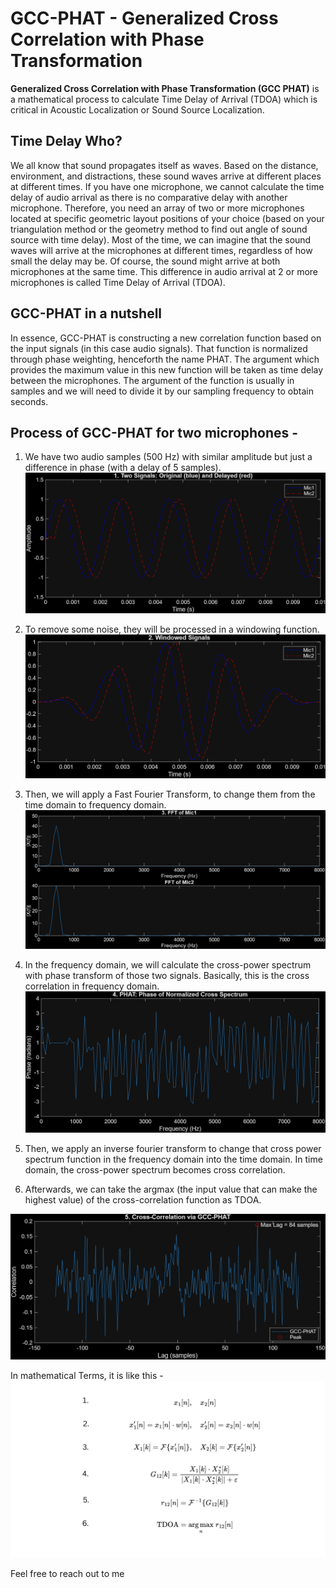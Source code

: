 # GCC-PHAT - Generalized Cross Correlation with Phase Transformation 

**Generalized Cross Correlation with Phase Transformation (GCC PHAT)** is a mathematical process to calculate Time Delay of Arrival (TDOA) which is critical in Acoustic Localization or Sound Source Localization. 

## Time Delay Who? 

We all know that sound propagates itself as waves. Based on the distance, environment, and distractions, these sound waves arrive at different places at different times. If you have one microphone, we cannot calculate the time delay of audio arrival as there is no comparative delay with another microphone. Therefore, you need an array of two or more microphones located at specific geometric layout positions of your choice (based on your triangulation method or the geometry method to find out angle of sound source with time delay). Most of the time, we can imagine that the sound waves will arrive at the microphones at different times, regardless of how small the delay may be. Of course, the sound might arrive at both microphones at the same time. This difference in audio arrival at 2 or more microphones is called Time Delay of Arrival (TDOA). 


## GCC-PHAT in a nutshell 
In essence, GCC-PHAT is constructing a new correlation function based on the input signals (in this case audio signals). That function is normalized through phase weighting, henceforth the name PHAT. The argument which provides the maximum value in this new function will be taken as time delay between the microphones. The argument of the function is usually in samples and we will need to divide it by our sampling frequency to obtain seconds. 

## Process of GCC-PHAT for two microphones -

1. We have two audio samples (500 Hz)  with similar amplitude but just a difference in phase (with a delay of 5 samples).
![](https://github.com/MinAungThu/GCC-PHAT/blob/main/resources/Figure_1.png) 

3. To remove some noise, they will be processed in a windowing function.
![](https://github.com/MinAungThu/GCC-PHAT/blob/main/resources/Figure_2.png)

5. Then, we will apply a Fast Fourier Transform, to change them from the time domain to frequency domain.
![](https://github.com/MinAungThu/GCC-PHAT/blob/main/resources/Figure_3.png)

7. In the frequency domain, we will calculate the cross-power spectrum with phase transform of those two signals. Basically, this is the cross correlation in frequency domain.
![](https://github.com/MinAungThu/GCC-PHAT/blob/main/resources/Figure_4.png)

9. Then, we apply an inverse fourier transform to change that cross power spectrum function in the frequency domain into the time domain. In time domain, the cross-power spectrum becomes cross correlation. 

10. Afterwards, we can take the argmax (the input value that can make the highest value) of the cross-correlation function as TDOA.

![](https://github.com/MinAungThu/GCC-PHAT/blob/main/resources/Figure_5.png)

In mathematical Terms, it is like this - 
![](resources/maths.png) 











Feel free to reach out to me 



